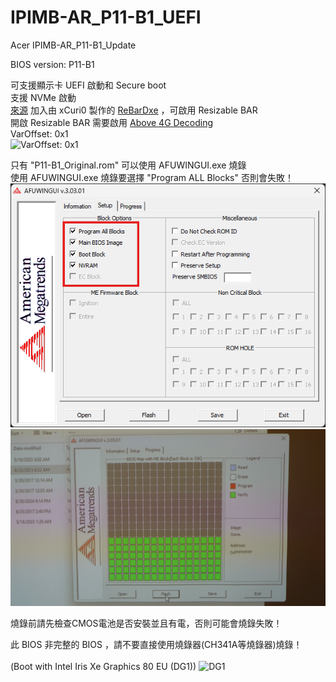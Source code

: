 # IPIMB-AR_P11-B1_UEFI
Acer IPIMB-AR_P11-B1_Update

BIOS version: P11-B1

可支援顯示卡 UEFI 啟動和 Secure boot<br>
支援 NVMe 啟動<br>
[來源](https://winraid.level1techs.com/t/howto-get-full-nvme-support-for-all-systems-with-an-ami-uefi-bios/30901)
加入由 xCuri0 製作的 [ReBarDxe](https://github.com/xCuri0/ReBarUEFI) ，可啟用 Resizable BAR<br>
開啟 Resizable BAR 需要啟用 [Above 4G Decoding](https://github.com/xCuri0/ReBarUEFI/wiki/Enabling-hidden-4G-decoding)<br> 
VarOffset: 0x1<br>
![VarOffset: 0x1](https://github.com/Ian275/Ian2561376/blob/main/VarOffset_0x1.png)

只有 "P11-B1_Original.rom" 可以使用 AFUWINGUI.exe 燒錄<br>
使用 AFUWINGUI.exe 燒錄要選擇 "Program ALL Blocks" 否則會失敗！<br>
![Program ALL Blocks](https://github.com/Ian275/Acer_Aspire_M1935_UEFI_NVMe_ReBAR/blob/main/afuwin.png)<br>
![FLASH](https://github.com/Ian275/Acer_Aspire_M1935_UEFI_NVMe_ReBAR/blob/main/afuwinflash.JPG)

燒錄前請先檢查CMOS電池是否安裝並且有電，否則可能會燒錄失敗！

此 BIOS 非完整的 BIOS ，請不要直接使用燒錄器(CH341A等燒錄器)燒錄！
<br>
<br>
(Boot with Intel Iris Xe Graphics 80 EU (DG1))
![DG1](https://private-user-images.githubusercontent.com/184845667/376045663-18c44b5f-3a7d-434f-b7e1-2f81ebbc21ab.png?jwt=eyJhbGciOiJIUzI1NiIsInR5cCI6IkpXVCJ9.eyJpc3MiOiJnaXRodWIuY29tIiwiYXVkIjoicmF3LmdpdGh1YnVzZXJjb250ZW50LmNvbSIsImtleSI6ImtleTUiLCJleHAiOjE3Mjk0MDM1ODQsIm5iZiI6MTcyOTQwMzI4NCwicGF0aCI6Ii8xODQ4NDU2NjcvMzc2MDQ1NjYzLTE4YzQ0YjVmLTNhN2QtNDM0Zi1iN2UxLTJmODFlYmJjMjFhYi5wbmc_WC1BbXotQWxnb3JpdGhtPUFXUzQtSE1BQy1TSEEyNTYmWC1BbXotQ3JlZGVudGlhbD1BS0lBVkNPRFlMU0E1M1BRSzRaQSUyRjIwMjQxMDIwJTJGdXMtZWFzdC0xJTJGczMlMkZhd3M0X3JlcXVlc3QmWC1BbXotRGF0ZT0yMDI0MTAyMFQwNTQ4MDRaJlgtQW16LUV4cGlyZXM9MzAwJlgtQW16LVNpZ25hdHVyZT04YWQ3OWU5YWE4OTk1ZWU5MDU0ZjVjODQxYzZjOGIwOWZlYzgxN2NmNDFkYjQyM2UwMjFhODBkOGUzMTZlYjdmJlgtQW16LVNpZ25lZEhlYWRlcnM9aG9zdCJ9.rOh7OFCKDCZad_O3rBWyLJdEpZCljHrxSghJNM-20ZQ)
